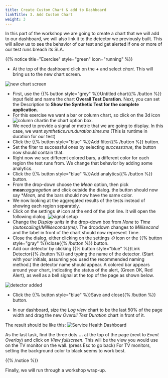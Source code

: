 ```yaml
---
title: Create Custom Chart & add to Dashboard
linkTitle: 3. Add Custom Chart
weight: 3
---
```


In this part of the workshop we are going to create a chart that we will add to our dashboard, we will also link it to the detector we previously built. This will allow us to see the behavior of our test and get alerted if one or more of our test runs breach its SLA.

{{% notice title="Exercise" style="green" icon="running" %}}

* At the top of the dashboard click on the **+** and select *chart*. This will bring us to the new chart screen.

![new chart screen](../images/new-chart.png)

* First, use the {{% button style="grey" %}}Untitled chart{{% /button %}} input field and name the chart **Overall Test Duration**. Next, you can set the Description to **Show the Synthetic Test for the complete application**.
* For this exercise we want a bar or column chart, so click on the 3d icon ![column chart](../images/barchart-icon.png?classes=inline&height=25px)in the chart option box.
* We need to provide a signal or metric that we are going to display. In this case, we want *synthetics.run.duration.time.ms* (This is runtime in duration for our test)
* Click the {{% button style="blue" %}}Add filter{{% /button %}} button.
* Set the filter to successful ones by selecting *success:true*, the button now should contain that.
* Right now we see different colored bars, a different color for each region the test runs from. We change that behavior by adding some analytics.
* Click the {{% button style="blue" %}}Add analytics{{% /button %}} button.
* From the drop-down choose the *Mean* option, then pick **mean**:*aggregation* and click outside the dialog. the button should now say **Mean*, and the bars should now have the same color.
* We now looking at the aggregated results of the tests instead of showing each region separately.
* Click on the settings *⚙️* icon at the end of the plot line. It will open the following dialog.
![signal setup](../images/signal-setup.png)
* Change the *Display units* in the drop-down box from *None* to *Time (autoscaling)/Milliseconds(ms)*. The dropdown changes to *Millisecond* and the label in front of the chart should now represent Time.
* Close the dialog, either clicking on the settings *⚙️* icon or the {{% button style="gray" %}}close{{% /button %}} button.
* Add our detector by clicking {{% button style="blue" %}}Link Detector{{% /button %}} and typing the name of the detector. (Start with your initials, assuming you used the recommended naming method.) the detector name should appear. A colored bar appears around your chart, indicating the status of the alert, (Green OK, Red Alert), as well as a bell signal at the top of the page as shown below.

![detector added](../images/detector-added.png)

* Click the {{% button style="blue" %}}Save and close{{% /button %}} button.

* In our dashboard, size the *Log view* chart to be the last 50% of the page width and drag the new *Overall Test Duration* chart in front of it.

The result should be like this:
![Service Health Dashboard](../images/service-health-dashboard.png)

As the last task, find the three dots **...** at the top of the page (next to *Event Overlay*) and click on *View fullscreen*. This will be the view you would use on the TV monitor on the wall.
(press Esc to go back) For TV monitors, setting the background color to black seems to work best.

{{% /notice %}}

 Finally, we will run through a workshop wrap-up.

